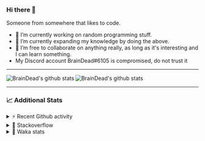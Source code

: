 ### Hi there 👋

Someone from somewhere that likes to code.

- 🔭 I’m currently working on random programming stuff.
- 🌱 I’m currently expanding my knowledge by doing the above.
- 👯 I’m free to collaborate on anything really, as long as it's interesting and I can learn something.
- My Discord account BrainDead#6105 is compromised, do not trust it
<hr>


<img alt="BrainDead's github stats" align="left" src="https://github-readme-stats.vercel.app/api?username=albertopoljak&count_private=true&show_icons=true&theme=radical&hide_border=true"/>
<img alt="BrainDead's github stats" align="left" src="https://github-readme-stats.vercel.app/api/top-langs/?username=albertopoljak&layout=compact&theme=radical&hide_border=true&card_width=250"/>
<br clear="left"/>

<hr>

### 📈 Additional Stats

<details>
  <summary>⚡ Recent Github activity</summary>
  <br/>

  <!--START_SECTION:activity-->
1. ❗️ Closed issue [#15](https://github.com/albertopoljak/Licensy/issues/15) in [albertopoljak/Licensy](https://github.com/albertopoljak/Licensy)
2. ❗️ Closed issue [#16](https://github.com/albertopoljak/Licensy/issues/16) in [albertopoljak/Licensy](https://github.com/albertopoljak/Licensy)
3. ❗️ Closed issue [#26](https://github.com/albertopoljak/Licensy/issues/26) in [albertopoljak/Licensy](https://github.com/albertopoljak/Licensy)
4. 🗣 Commented on [#31](https://github.com/albertopoljak/Licensy/issues/31) in [albertopoljak/Licensy](https://github.com/albertopoljak/Licensy)
5. 🗣 Commented on [#30](https://github.com/albertopoljak/Licensy/issues/30) in [albertopoljak/Licensy](https://github.com/albertopoljak/Licensy)
  <!--END_SECTION:activity-->
</details>

<details>
  <summary>👀 Stackoverflow</summary>

  [![Omid Nikrah StackOverflow](https://github-readme-stackoverflow.vercel.app/?userID=11311072&theme=dark)](https://stackoverflow.com/users/11311072/braindead)

</details>

<details>
  <summary>🤖 Waka stats</summary>
  <br/>

  <!--START_SECTION:waka-->
![Profile Views](http://img.shields.io/badge/Profile%20Views-6-blue)

![Lines of code](https://img.shields.io/badge/From%20Hello%20World%20I%27ve%20Written-273652%20lines%20of%20code-blue)

**🐱 My Github Data** 

> 🏆 685 Contributions in the Year 2021
 > 
> 📦 148.8 kB Used in Github's Storage 
 > 
> 💼 Opted to Hire
 > 
> 📜 33 Public Repositories 
 > 
> 🔑 8 Private Repositories  
 > 
**I'm an Early 🐤** 

```text
🌞 Morning    139 commits    ████░░░░░░░░░░░░░░░░░░░░░   18.96% 
🌆 Daytime    286 commits    █████████░░░░░░░░░░░░░░░░   39.02% 
🌃 Evening    210 commits    ███████░░░░░░░░░░░░░░░░░░   28.65% 
🌙 Night      98 commits     ███░░░░░░░░░░░░░░░░░░░░░░   13.37%

```
📅 **I'm Most Productive on Tuesday** 

```text
Monday       107 commits    ███░░░░░░░░░░░░░░░░░░░░░░   14.6% 
Tuesday      147 commits    █████░░░░░░░░░░░░░░░░░░░░   20.05% 
Wednesday    144 commits    █████░░░░░░░░░░░░░░░░░░░░   19.65% 
Thursday     128 commits    ████░░░░░░░░░░░░░░░░░░░░░   17.46% 
Friday       72 commits     ██░░░░░░░░░░░░░░░░░░░░░░░   9.82% 
Saturday     59 commits     ██░░░░░░░░░░░░░░░░░░░░░░░   8.05% 
Sunday       76 commits     ██░░░░░░░░░░░░░░░░░░░░░░░   10.37%

```


📊 **This Week I Spent My Time On** 

```text
💬 Programming Languages: 
Python                   17 hrs 11 mins      ████████████████░░░░░░░░░   63.94% 
XML                      4 hrs 27 mins       ████░░░░░░░░░░░░░░░░░░░░░   16.58% 
JavaScript               3 hrs 23 mins       ███░░░░░░░░░░░░░░░░░░░░░░   12.64% 
Other                    1 hr 30 mins        █░░░░░░░░░░░░░░░░░░░░░░░░   5.59% 
reStructuredText         9 mins              ░░░░░░░░░░░░░░░░░░░░░░░░░   0.58%

🐱‍💻 Projects: 
odoo_14_fresh            26 hrs 50 mins      █████████████████████████   99.85% 
culjak                   1 min               ░░░░░░░░░░░░░░░░░░░░░░░░░   0.11% 
zara                     0 secs              ░░░░░░░░░░░░░░░░░░░░░░░░░   0.03% 
glovia_custom_addons     0 secs              ░░░░░░░░░░░░░░░░░░░░░░░░░   0.01%

💻 Operating System: 
Linux                    26 hrs 53 mins      █████████████████████████   100.0%

```

**I Mostly Code in Python** 

```text
Python                   29 repos            ███████████████████░░░░░░   78.38% 
Java                     4 repos             ██░░░░░░░░░░░░░░░░░░░░░░░   10.81% 
HTML                     2 repos             █░░░░░░░░░░░░░░░░░░░░░░░░   5.41% 
TypeScript               1 repo              ░░░░░░░░░░░░░░░░░░░░░░░░░   2.7% 
JavaScript               1 repo              ░░░░░░░░░░░░░░░░░░░░░░░░░   2.7%

```



 Last Updated on 17/11/2021
<!--END_SECTION:waka-->
</details>
